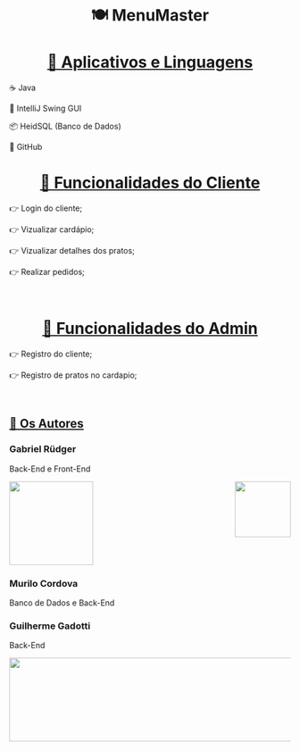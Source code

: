 <h1 align="center">🍽 MenuMaster</h1>

<h1 align="center">
    <a href="https://pt-br.reactjs.org/">🚀 Aplicativos e Linguagens </a>
</h1>
<p> ☕️ Java </p>
<p> 🌌 IntelliJ Swing GUI </p>
<p> 📦 HeidSQL (Banco de Dados) </p>
<p> 🥔 GitHub </p>

<h1 align="center">
    <a href="https://pt-br.reactjs.org/">👥 Funcionalidades do Cliente </a>
</h1>
<p> 👉 Login do cliente;</p>
<p> 👉 Vizualizar cardápio;</p>
<p> 👉 Vizualizar detalhes dos pratos;</p>
<p> 👉 Realizar pedidos;</p>
<br>

<h1 align="center">
    <a href="https://pt-br.reactjs.org/">👤 Funcionalidades do Admin </a>
</h1>
<p> 👉 Registro do cliente;</p>
<p> 👉 Registro de pratos no cardapio;</p>
<br>

<h2 align="left">
    <a href="https://pt-br.reactjs.org/">🦅 Os Autores</a>
</h2>
<h3 align="left"> Gabriel Rüdger</h3>
<p>   Back-End e Front-End</p>
<img src="https://media.tenor.com/05u_m7AsVFEAAAAd/frango-andando-frango-assado-andando.gif" width="100" height="100" align="right">
<img src="https://media.tenor.com/-olKpbFHbNEAAAAM/cena.gif" width="150" height="150">


<h3 align="left">Murilo Cordova</h3>
<p>   Banco de Dados e Back-End</p>


<h3 align="left">Guilherme Gadotti</h3>
<p>   Back-End</p>
<img src="https://media.tenor.com/LAI8l_qXRHYAAAAM/saul-goodman3d-saul.gif" width="1500" height="150">



